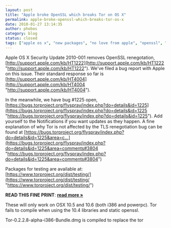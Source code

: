 ```yaml
---
layout: post
title: "Apple broke OpenSSL which breaks Tor on OS X"
permalink: apple-broke-openssl-which-breaks-tor-os-x
date: 2010-01-27 13:14:35
author: phobos
category: blog
status: closed
tags: ["apple os x", "new packages", "no love from apple", "openssl", "static compilation"]
---
```


Apple OS X Security Update 2010-001 removes OpenSSL renegotation, [http://support.apple.com/kb/HT1222](http://support.apple.com/kb/HT1222 "http://support.apple.com/kb/HT1222"). We've filed a bug report with Apple on this issue. Their standard response so far is [http://support.apple.com/kb/HT4004](http://support.apple.com/kb/HT4004 "http://support.apple.com/kb/HT4004").

In the meanwhile, we have bug \#1225 open, [https://bugs.torproject.org/flyspray/index.php?do=details&id=1225](https://bugs.torproject.org/flyspray/index.php?do=details&id=1225 "https://bugs.torproject.org/flyspray/index.php?do=details&id=1225"). Add yourself to the Notifications if you want updates as they happen. A fine explanation of why Tor is not affected by the TLS renegotiation bug can be found at [https://bugs.torproject.org/flyspray/index.php?do=details&id=1225&area=c...](https://bugs.torproject.org/flyspray/index.php?do=details&id=1225&area=comments#3804 "https://bugs.torproject.org/flyspray/index.php?do=details&id=1225&area=comments#3804")

Packages for testing are available at:  
 [https://www.torproject.org/dist/testing/](https://www.torproject.org/dist/testing/ "https://www.torproject.org/dist/testing/")

**READ THIS FINE PRINT**: [**read more »**](https://blog.torproject.org/blog/apple-broke-openssl-which-breaks-tor-os-x)

These will only work on OSX 10.5 and 10.6 (both i386 and powerpc). Tor fails to compile when using the 10.4 libraries and static openssl.

Tor-0.2.2.8-alpha-i386-Bundle.dmg is compiled to replace the tor  

